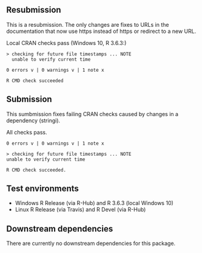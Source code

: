
## Resubmission

This is a resubmission. The only changes are fixes to URLs in the documentation
that now use https instead of https or redirect to a new URL.

Local CRAN checks pass (Windows 10, R 3.6.3:)

```
> checking for future file timestamps ... NOTE
  unable to verify current time

0 errors v | 0 warnings v | 1 note x

R CMD check succeeded
```

## Submission

This sumbmission fixes failing CRAN checks caused by changes in a dependency
(stringi). 

All checks pass.

```
0 errors v | 0 warnings v | 1 note x

> checking for future file timestamps ... NOTE
unable to verify current time

R CMD check succeeded.
```

## Test environments

* Windows R Release (via R-Hub) and R 3.6.3 (local Windows 10)
* Linux R Release (via Travis) and R Devel (via R-Hub)


## Downstream dependencies

There are currently no downstream dependencies for this package.
